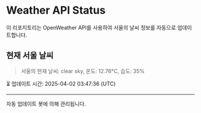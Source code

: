 
# Weather API Status

이 리포지토리는 OpenWeather API를 사용하여 서울의 날씨 정보를 자동으로 업데이트합니다.

## 현재 서울 날씨
> 서울의 현재 날씨: clear sky, 온도: 12.76°C, 습도: 35%

⏳ 업데이트 시간: 2025-04-02 03:47:36 (UTC)

---
자동 업데이트 봇에 의해 관리됩니다.

